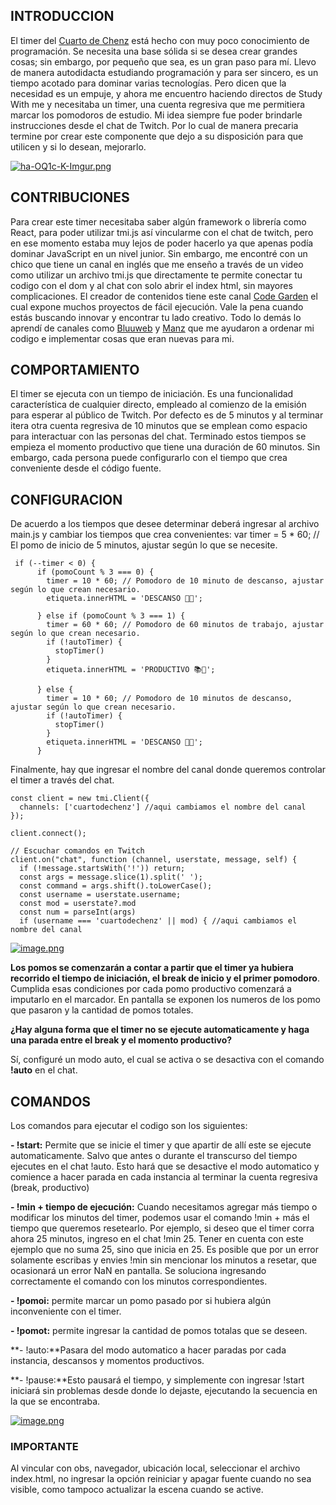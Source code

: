 
## INTRODUCCION

El timer del [Cuarto de Chenz](https://www.twitch.tv/cuartodechenz "Cuarto de Chenz") está hecho con muy poco conocimiento de programación. Se necesita una  base sólida si se desea  crear grandes cosas; sin embargo, por pequeño que sea, es un gran paso para mí. Llevo de manera autodidacta estudiando programación  y para ser sincero, es un tiempo acotado para dominar varias tecnologías. Pero dicen que la necesidad es un empuje, y ahora me encuentro haciendo directos de Study With me y necesitaba un timer, una cuenta regresiva que me permitiera marcar los pomodoros de estudio. Mi idea siempre fue poder brindarle instrucciones desde el chat de Twitch. Por lo cual de manera precaria termine por crear este componente que dejo a su disposición para que utilicen y si lo desean, mejorarlo.



[![ha-OQ1c-K-Imgur.png](https://i.postimg.cc/ZqRbtpzg/ha-OQ1c-K-Imgur.png)](https://postimg.cc/JsfVjync)

## CONTRIBUCIONES

Para crear este timer necesitaba saber algún framework o librería como React, para poder utilizar tmi.js así vincularme con el chat de twitch, pero en ese momento estaba muy lejos de poder hacerlo ya que apenas podía dominar JavaScript en un nivel junior. Sin embargo, me encontré con un chico que tiene un canal en inglés que me enseño a través de un video como utilizar un archivo tmi.js que directamente te permite conectar tu codigo con el dom y al chat con solo abrir el index html, sin mayores complicaciones. El creador de contenidos tiene este canal [Code Garden](https://www.youtube.com/channel/UCIAW44-a_W8dGAhZDar7OmA "Code Garden") el cual expone muchos proyectos de fácil ejecución. Vale la pena cuando estás buscando innovar y encontrar tu lado creativo. Todo lo demás lo aprendí de canales como  [Bluuweb](https://bluuweb.github.io/ "Bluuweb") y [Manz](https://manz.dev/ "Manz") que me ayudaron a ordenar mi codigo e implementar cosas que eran nuevas para mi.

## COMPORTAMIENTO
El timer se ejecuta con un tiempo de iniciación. Es una funcionalidad característica de cualquier directo, empleado  al comienzo de la emisión para esperar al público de Twitch. Por defecto es de 5 minutos y al terminar itera otra cuenta regresiva de 10 minutos que se emplean como espacio para interactuar con las personas del chat. Terminado estos tiempos se empieza el momento productivo que tiene una duración de 60 minutos. Sin embargo, cada persona puede configurarlo con el tiempo que crea conveniente desde el código fuente.

## CONFIGURACION
De acuerdo a los tiempos que desee determinar deberá ingresar al archivo main.js y cambiar los tiempos que crea convenientes:
    var timer = 5 * 60; // El pomo de inicio de 5 minutos, ajustar según lo que se necesite.

     if (--timer < 0) {
          if (pomoCount % 3 === 0) {
            timer = 10 * 60; // Pomodoro de 10 minuto de descanso, ajustar según lo que crean necesario.
            etiqueta.innerHTML = 'DESCANSO 🍙🥤';

          } else if (pomoCount % 3 === 1) {
            timer = 60 * 60; // Pomodoro de 60 minutos de trabajo, ajustar según lo que crean necesario.
            if (!autoTimer) {
              stopTimer()
            }
            etiqueta.innerHTML = 'PRODUCTIVO 📚📖';

          } else {
            timer = 10 * 60; // Pomodoro de 10 minutos de descanso, ajustar según lo que crean necesario.
            if (!autoTimer) {
              stopTimer()
            }
            etiqueta.innerHTML = 'DESCANSO 🍙🥤';
          }

Finalmente, hay que ingresar el nombre del canal donde queremos controlar el timer a través del chat.

    const client = new tmi.Client({
      channels: ['cuartodechenz'] //aqui cambiamos el nombre del canal
    });

    client.connect();

    // Escuchar comandos en Twitch
    client.on("chat", function (channel, userstate, message, self) {
      if (!message.startsWith('!')) return;
      const args = message.slice(1).split(' ');
      const command = args.shift().toLowerCase();
      const username = userstate.username;
      const mod = userstate?.mod
      const num = parseInt(args)
      if (username === 'cuartodechenz' || mod) { //aqui cambiamos el nombre del canal
[![image.png](https://i.postimg.cc/fT1gKVxx/image.png)](https://postimg.cc/crMm14kH)

**Los pomos se comenzarán a contar a partir que el timer ya hubiera recorrido el tiempo de iniciación, el break de inicio y el primer pomodoro**. Cumplida esas condiciones por cada pomo productivo comenzará a imputarlo en el marcador. En pantalla se exponen los numeros de los pomo que pasaron y la cantidad de pomos totales.

**¿Hay alguna forma que el timer no se ejecute automaticamente y haga una parada entre el break y el momento productivo?**

Sí, configuré un modo auto, el cual se activa o se desactiva con el comando **!auto** en el chat.

## COMANDOS
Los comandos para ejecutar el codigo son los siguientes:

**- !start:** Permite que se inicie el timer y que apartir de allí este se ejecute automaticamente. Salvo que antes o durante el transcurso del tiempo ejecutes en el chat !auto. Esto hará que se desactive el modo automatico y comience a hacer parada en cada instancia al terminar la cuenta regresiva (break, productivo)

**- !min + tiempo de ejecución:** Cuando necesitamos agregar más tiempo o modificar los minutos del timer, podemos usar el comando !min + más el tiempo que queremos resetearlo. Por ejemplo, si deseo que el timer corra ahora 25 minutos, ingreso en el chat !min 25. Tener en cuenta con este ejemplo que no suma 25, sino que inicia en 25. Es posible que por un error  solamente escribas y envies !min sin mencionar los minutos a resetar, que ocasionará un error NaN en pantalla. Se soluciona ingresando correctamente el comando con los minutos correspondientes.

**- !pomoi:** permite marcar un pomo pasado por si hubiera algún inconveniente con el timer.

**- !pomot:** permite ingresar la cantidad de pomos totalas que se deseen.

**- !auto:**Pasara del modo automatico a hacer paradas por cada instancia, descansos y momentos productivos.

**- !pause:**Esto pausará el tiempo, y simplemente con ingresar !start iniciará sin problemas desde donde lo dejaste, ejecutando la secuencia en la que se encontraba.


[![image.png](https://i.postimg.cc/43nyg4LN/image.png)](https://postimg.cc/jW0t6TYG)

### **IMPORTANTE**
Al vincular con obs, navegador, ubicación local, seleccionar el archivo index.html, no ingresar la opción reiniciar y apagar fuente cuando no sea visible, como tampoco actualizar la escena cuando se active.
